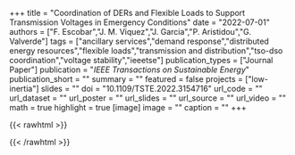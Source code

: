 +++
title = "Coordination of DERs and Flexible Loads to Support Transmission Voltages in Emergency Conditions"
date = "2022-07-01"
authors = ["F. Escobar","J. M. Viquez","J. Garcia","P. Aristidou","G. Valverde"]
tags = ["ancillary services","demand response","distributed energy resources","flexible loads","transmission and distribution","tso-dso coordination","voltage stability","ieeetse"]
publication_types = ["Journal Paper"]
publication = "_IEEE Transactions on Sustainable Energy_"
publication_short = ""
summary = ""
featured = false
projects = ["low-inertia"]
slides = ""
doi = "10.1109/TSTE.2022.3154716"
url_code = ""
url_dataset = ""
url_poster = ""
url_slides = ""
url_source = ""
url_video = ""
math = true
highlight = true
[image]
image = ""
caption = ""
+++

{{< rawhtml >}}
<div data-badge-details="right" data-badge-type="medium-donut" data-doi="10.1109/TSTE.2022.3154716" data-hide-no-mentions="true" class="altmetric-embed"></div>
{{< /rawhtml >}}
